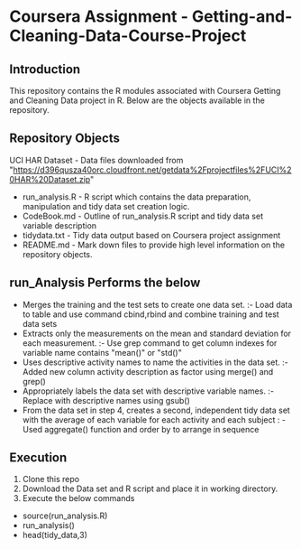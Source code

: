 # Coursera Assignment - Getting-and-Cleaning-Data-Course-Project 

## Introduction

This repository contains the R modules associated with Coursera Getting and Cleaning Data project in R. Below are the objects available in the repository.

## Repository Objects

UCI HAR Dataset - Data files downloaded from "https://d396qusza40orc.cloudfront.net/getdata%2Fprojectfiles%2FUCI%20HAR%20Dataset.zip"
* run_analysis.R - R script which contains the data preparation,  manipulation and tidy data set creation logic. 
* CodeBook.md - Outline of run_analysis.R script and tidy data set variable description
* tidydata.txt - Tidy data output based on Coursera project assignment
* README.md - Mark down files to provide high level information on the repository objects. 

## run_Analysis Performs the below
* Merges the training and the test sets to create one data set. :- Load data to table and use command cbind,rbind and combine training and test data sets
* Extracts only the measurements on the mean and standard deviation for each measurement. :- Use grep command to get column indexes for variable name contains "mean()" or "std()"
* Uses descriptive activity names to name the activities in the data set. :- Added new column activity description as factor using merge() and grep()
* Appropriately labels the data set with descriptive variable names. :- Replace with descriptive names using gsub()
* From the data set in step 4, creates a second, independent tidy data set with the average of each variable for each activity and each subject : - Used aggregate() function and order by to arrange in sequence

## Execution

1. Clone this repo
2. Download the Data set and R script and place it in working directory. 
3. Execute the below commands
* source(run_analysis.R)
* run_analysis()
* head(tidy_data,3)
